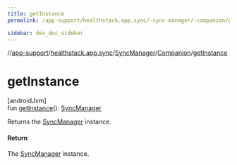 ```yaml
---
title: getInstance
permalink: /app-support/healthstack.app.sync/-sync-manager/-companion/get-instance.html

sidebar: dev_doc_sidebar
---
```

//[app-support](../../../../index.html)/[healthstack.app.sync](../../index.html)/[SyncManager](../index.html)/[Companion](index.html)/[getInstance](get-instance.html)



# getInstance



[androidJvm]\
fun [getInstance](get-instance.html)(): [SyncManager](../index.html)



Returns the [SyncManager](../index.html) instance.



#### Return



The [SyncManager](../index.html) instance.





